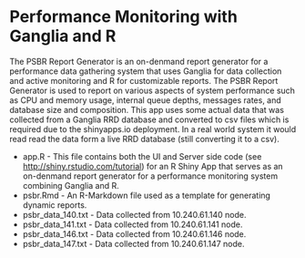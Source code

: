 # Performance Monitoring with Ganglia and R
The PSBR Report Generator is an on-denmand report generator for a performance 
data gathering system that uses Ganglia for data collection and active  monitoring and R for customizable reports. The PSBR Report Generator is
used to report on various aspects of system performance such as CPU and 
memory usage, internal queue depths, messages rates, and database size and
composition. This app uses some actual data that was collected from a 
Ganglia RRD database and converted to csv files which
is required due to the  shinyapps.io deployment. In a real world system 
it would read read the data form a live RRD database (still converting it to a 
csv).

* app.R - This file contains both the UI and Server side code (see http://shiny.rstudio.com/tutorial) for an R Shiny App that serves as an on-denmand report generator for a performance monitoring system combining Ganglia and R.
* psbr.Rmd - An R-Markdown file used as a template for generating dynamic reports.
* psbr_data_140.txt - Data collected from 10.240.61.140 node.
* psbr_data_141.txt - Data collected from 10.240.61.141 node.
* psbr_data_146.txt - Data collected from 10.240.61.146 node.
* psbr_data_147.txt - Data collected from 10.240.61.147 node.

